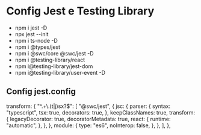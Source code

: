 # Config Jest e Testing Library

- npm i jest -D
- npx jest --init
- npm i ts-node -D
- npm i @types/jest
- npm i @swc/core @swc/jest -D
- npm i @testing-library/react
- npm i@testing-library/jest-dom 
- npm i@testing-library/user-event -D

## Config jest.config

 transform: {
    "^.+\\.(t|j)sx?$": [
      "@swc/jest",
      {
        jsc: {
          parser: {
            syntax: "typescript",
            tsx: true,
            decorators: true,
          },
          keepClassNames: true,
          transform: {
            legacyDecorator: true,
            decoratorMetadata: true,
            react: {
              runtime: "automatic",
            },
          },
        },
        module: {
          type: "es6",
          noInterop: false,
        },
      },
    ],
  },